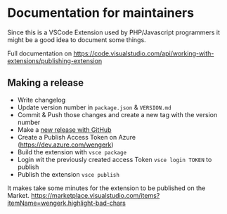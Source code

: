 # Documentation for maintainers

Since this is a VSCode Extension used by PHP/Javascript programmers it might be a good idea to document
some things.

Full documentation on https://code.visualstudio.com/api/working-with-extensions/publishing-extension

## Making a release

- Write changelog
- Update version number in `package.json` & `VERSION.md`
- Commit & Push those changes and create a new tag with the version number
- Make a [new release with GitHub](https://github.com/WengerK/vscode-highlight-bad-chars/releases/new)
- Create a Publish Access Token on Azure (https://dev.azure.com/wengerk)
- Build the extension with `vsce package` 
- Login wit the previously created access Token `vsce login TOKEN` to publish
- Publish the extension `vsce publish`

It makes take some minutes for the extension to be published on the Market.
https://marketplace.visualstudio.com/items?itemName=wengerk.highlight-bad-chars

